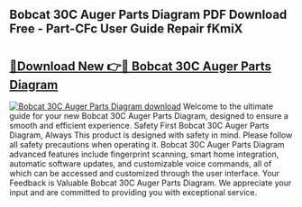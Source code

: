 ## Bobcat 30C Auger Parts Diagram PDF Download Free - Part-CFc User Guide Repair fKmiX

# <h2><a href="http://dfrh96.blite.top/?on=Bobcat+30C+Auger+Parts+Diagram">🔗Download New 👉🔴 Bobcat 30C Auger Parts Diagram</a></h2>

[![Bobcat 30C Auger Parts Diagram download](https://i.imgur.com/lujVjoI.png)](http://dfrh96.blite.top/?on=Bobcat+30C+Auger+Parts+Diagram)
Welcome to the ultimate guide for your new Bobcat 30C Auger Parts Diagram, designed to ensure a smooth and efficient experience. Safety First Bobcat 30C Auger Parts Diagram, Always This product is designed with safety in mind. Please follow all safety precautions when operating it. Bobcat 30C Auger Parts Diagram advanced features include fingerprint scanning, smart home integration, automatic software updates, and customizable voice commands, all of which can be accessed and customized through the user interface. Your Feedback is Valuable Bobcat 30C Auger Parts Diagram. We appreciate your input and are committed to providing you with exceptional service.
